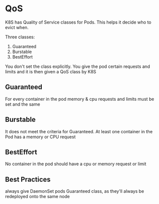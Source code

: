 # QoS

K8S has Quality of Service classes for Pods.
This helps it decide who to evict when.

Three classes:

1. Guaranteed
2. Burstable
3. BestEffort

You don't set the class explicitly.
You give the pod certain requests and limits and it is then given a QoS class by K8S

## Guaranteed

For every container in the pod memory & cpu requests and limits must be set and the same

## Burstable

It does not meet the criteria for Guaranteed.
At least one container in the Pod has a memory or CPU request

## BestEffort

No container in the pod should have a cpu or memory request or limit

## Best Practices

always give DaemonSet pods Guaranteed class, as they'll always be redeployed onto the same node
